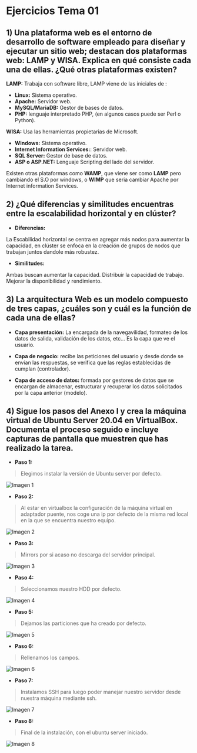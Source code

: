 # Ejercicios Tema 01

## 1) Una plataforma web es el entorno de desarrollo de software empleado para diseñar y ejecutar un sitio web; destacan dos plataformas web: LAMP y WISA. Explica en qué consiste cada una de ellas. ¿Qué otras plataformas existen?

 **LAMP:** Trabaja con software libre, LAMP viene de las iniciales de :
 - **Linux:** Sistema operativo.
 - **Apache:** Servidor web.
 - **MySQL/MariaDB:** Gestor de bases de datos.
 - **PHP:** lenguaje interpretado PHP, (en algunos casos puede ser Perl o Python).

**WISA:** Usa las herramientas propietarias de Microsoft.

 - **Windows:** Sistema operativo.
 - **Internet Information Services:**: Servidor web.
 - **SQL Server:** Gestor de base de datos.
 - **ASP o ASP.NET:** Lenguaje Scripting del lado del servidor.

 Existen otras plataformas como **WAMP**, que viene ser como **LAMP** pero cambiando el S.O por windows, o **WIMP** que seria cambiar Apache por Internet information Services.

 ## 2) ¿Qué diferencias y similitudes encuentras entre la escalabilidad horizontal y en clúster?

 - **Diferencias:**

La Escabilidad horizontal se centra en agregar más nodos para aumentar la capacidad, en clúster se enfoca en la creación de grupos de nodos que trabajan juntos  dandole más robustez.

- **Similitudes:**

Ambas buscan aumentar la capacidad. Distribuir la capacidad de trabajo. Mejorar la disponibilidad y rendimiento.

## 3) La arquitectura Web es un modelo compuesto de tres capas, ¿cuáles son y cuál es la función de cada una de ellas?

- **Capa presentación:** La encargada de la navegavilidad, formateo de los datos de salida, validación de los datos, etc... Es la capa que ve el usuario.

- **Capa de negocio:**  recibe las peticiones del usuario y desde donde se envían las respuestas, se verifica que las reglas establecidas de cumplan (controlador).

- **Capa de acceso de datos:**  formada por gestores de datos que se encargan de almacenar, estructurar y recuperar los datos solicitados por la capa anterior (modelo).

## 4) Sigue los pasos del Anexo I y crea la máquina virtual de Ubuntu Server 20.04 en VirtualBox. Documenta el proceso seguido e incluye capturas de pantalla que muestren que has realizado la tarea.

- **Paso 1:**
> Elegimos instalar la versión de Ubuntu server por defecto.

![Imagen 1](Paso1.png)
- **Paso 2:**
>Al estar en virtualbox la configuración de la máquina virtual en adaptador puente, nos coge una ip por defecto de la misma red local en la que se encuentra nuestro equipo.

![Imagen 2](Paso2.png)
- **Paso 3:**
> Mirrors por si acaso no descarga del servidor principal.

![Imagen 3](Paso3.png)
- **Paso 4:**
> Seleccionamos nuestro HDD por defecto.

![Imagen 4](Paso4.png)

- **Paso 5:**
> Dejamos las particiones que ha creado por defecto.

![Imagen 5](Paso5.png)

- **Paso 6:**
> Rellenamos los campos.

![Imagen 6](Paso6.png)

- **Paso 7:**
> Instalamos SSH para luego poder manejar nuestro servidor desde nuestra máquina mediante ssh.

![Imagen 7](Paso7.png)

- **Paso 8:**
> Final de la instalación, con el ubuntu server iniciado.

![Imagen 8](Paso8.png)